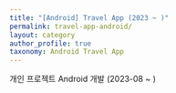 ```yaml
---
title: "[Android] Travel App (2023 ~ )"
permalink: travel-app-android/
layout: category
author_profile: true
taxonomy: Android Travel App
---
```


개인 프로젝트 Android 개발 (2023-08 ~ )
